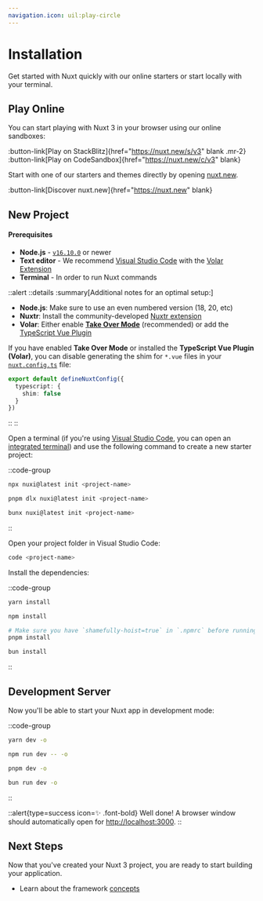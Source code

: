 ```yaml
---
navigation.icon: uil:play-circle
---
```


# Installation

Get started with Nuxt quickly with our online starters or start locally with your terminal.

## Play Online

You can start playing with Nuxt 3 in your browser using our online sandboxes:

:button-link[Play on StackBlitz]{href="https://nuxt.new/s/v3" blank .mr-2}
:button-link[Play on CodeSandbox]{href="https://nuxt.new/c/v3" blank}

Start with one of our starters and themes directly by opening [nuxt.new](https://nuxt.new).

:button-link[Discover nuxt.new]{href="https://nuxt.new" blank}

## New Project

<!-- TODO: need to fix upstream in nuxt/nuxt.com -->
<!-- markdownlint-disable-next-line MD001 -->
#### Prerequisites

- **Node.js** - [`v16.10.0`](https://nodejs.org/en/) or newer
- **Text editor** - We recommend [Visual Studio Code](https://code.visualstudio.com/) with the [Volar Extension](https://marketplace.visualstudio.com/items?itemName=Vue.volar)
- **Terminal** - In order to run Nuxt commands

::alert
::details
:summary[Additional notes for an optimal setup:]
- **Node.js**: Make sure to use an even numbered version (18, 20, etc)
- **Nuxtr**: Install the community-developed [Nuxtr extension](https://marketplace.visualstudio.com/items?itemName=Nuxtr.nuxtr-vscode)
- **Volar**: Either enable [**Take Over Mode**](https://vuejs.org/guide/typescript/overview.html#volar-takeover-mode) (recommended) or add the [TypeScript Vue Plugin](https://marketplace.visualstudio.com/items?itemName=Vue.vscode-typescript-vue-plugin)

If you have enabled **Take Over Mode** or installed the **TypeScript Vue Plugin (Volar)**, you can disable generating the shim for `*.vue` files in your [`nuxt.config.ts`](/docs/guide/directory-structure/nuxt.config) file:

```ts [nuxt.config.ts]
export default defineNuxtConfig({
  typescript: {
    shim: false
  }
})
```

::
::

Open a terminal (if you're using [Visual Studio Code](https://code.visualstudio.com/), you can open an [integrated terminal](https://code.visualstudio.com/docs/editor/integrated-terminal)) and use the following command to create a new starter project:

::code-group

```bash [npx]
npx nuxi@latest init <project-name>
```

```bash [pnpm]
pnpm dlx nuxi@latest init <project-name>
```

```bash [bun]
bunx nuxi@latest init <project-name>
```

::

Open your project folder in Visual Studio Code:

```bash
code <project-name>
```

Install the dependencies:

::code-group

```bash [yarn]
yarn install
```

```bash [npm]
npm install
```

```bash [pnpm]
# Make sure you have `shamefully-hoist=true` in `.npmrc` before running pnpm install
pnpm install
```

```bash [bun]
bun install
```

::

## Development Server

Now you'll be able to start your Nuxt app in development mode:

::code-group

```bash [yarn]
yarn dev -o
```

```bash [npm]
npm run dev -- -o
```

```bash [pnpm]
pnpm dev -o
```

```bash [pnpm]
bun run dev -o
```

::

::alert{type=success icon=✨ .font-bold}
Well done! A browser window should automatically open for <http://localhost:3000>.
::

## Next Steps

Now that you've created your Nuxt 3 project, you are ready to start building your application.

- Learn about the framework [concepts](/docs/guide/concepts/auto-imports)
